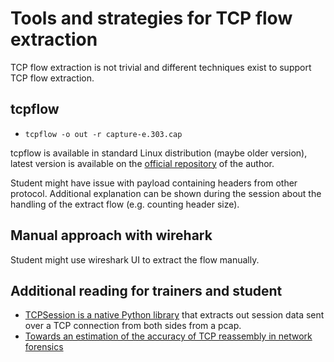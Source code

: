
# Tools and strategies for TCP flow extraction

TCP flow extraction is not trivial and different techniques exist to support TCP flow extraction.

## tcpflow

- `tcpflow -o out -r capture-e.303.cap`

tcpflow is available in standard Linux distribution (maybe older version), latest version is available on the [official repository](https://github.com/simsong/tcpflow) of the author.

Student might have issue with payload containing headers from other protocol. Additional explanation can be shown during the session about the handling of the extract flow (e.g. counting header size).

## Manual approach with wirehark

Student might use wireshark UI to extract the flow manually.

## Additional reading for trainers and student

- [TCPSession is a native Python library](https://github.com/PaloAltoNetworks/tcpsession) that extracts out session data sent over a TCP connection from both sides from a pcap.
- [Towards an estimation of the accuracy of TCP reassembly in network forensics](http://www.foo.be/papers/wagener-dulaunoy-engel-networkforensicaccuracy.pdf)

